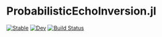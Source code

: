 # ProbabilisticEchoInversion.jl

[![Stable](https://img.shields.io/badge/docs-stable-blue.svg)](https://ElOceanografo.github.io/ProbabilisticEchoInversion.jl/stable/)
[![Dev](https://img.shields.io/badge/docs-dev-blue.svg)](https://ElOceanografo.github.io/ProbabilisticEchoInversion.jl/dev/)
[![Build Status](https://github.com/user/ProbabilisticEchoInversion.jl/actions/workflows/CI.yml/badge.svg?branch=main)](https://github.com/user/ProbabilisticEchoInversion.jl/actions/workflows/CI.yml?query=branch%3Amain)
